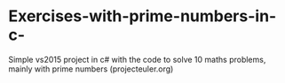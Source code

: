 # Exercises-with-prime-numbers-in-c-
Simple vs2015 project in c# with the code to solve 10 maths problems, mainly with prime numbers (projecteuler.org)
